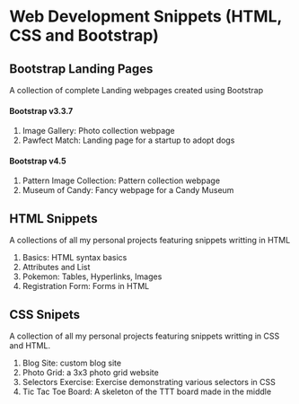 # Web Development Snippets (HTML, CSS and Bootstrap)

## Bootstrap Landing Pages
A collection of complete Landing webpages created using Bootstrap

#### Bootstrap v3.3.7
1. Image Gallery: Photo collection webpage
2. Pawfect Match: Landing page for a startup to adopt dogs

#### Bootstrap v4.5
1. Pattern Image Collection: Pattern collection webpage
2. Museum of Candy: Fancy webpage for a Candy Museum

## HTML Snippets
A collections of all my personal projects featuring snippets writting in HTML

1. Basics: HTML syntax basics
2. Attributes and List
3. Pokemon: Tables, Hyperlinks, Images
4. Registration Form: Forms in HTML

## CSS Snipets
A collection of all my personal projects featuring snippets writting in CSS and HTML.

1. Blog Site: custom blog site
2. Photo Grid: a 3x3 photo grid website
3. Selectors Exercise: Exercise demonstrating various selectors in CSS
4. Tic Tac Toe Board: A skeleton of the TTT board made in the middle


